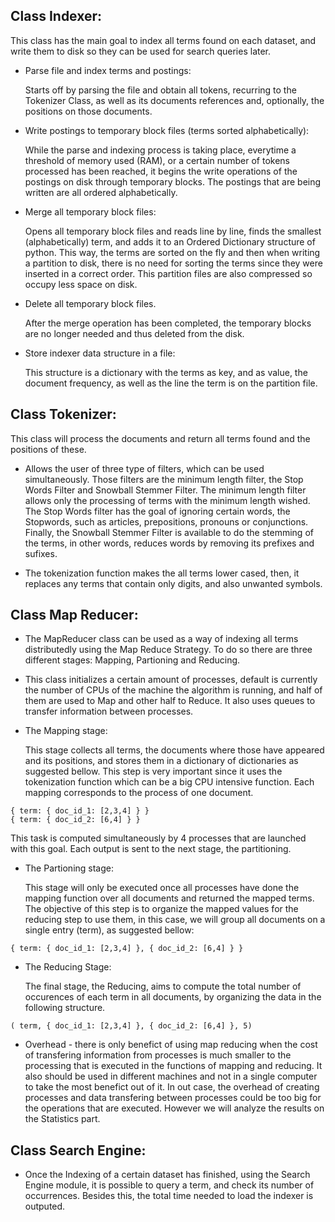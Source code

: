 ## Class Indexer:

This class has the main goal to index all terms found on each dataset, and write them to disk so they can be used for search queries later.

- Parse file and index terms and postings:

    Starts off by parsing the file and obtain all tokens, recurring to the Tokenizer Class, as well as its documents references and, optionally, the positions on those documents. 
    
- Write postings to temporary block files (terms sorted alphabetically):

    While the parse and indexing process is taking place, everytime a threshold of memory used (RAM), or a certain number of tokens processed has been reached, it begins the write operations of the postings on disk through temporary blocks. The postings that are being written are all ordered alphabetically.

- Merge all temporary block files:

    Opens all temporary block files and reads line by line, finds the smallest (alphabetically) term, and adds it to an Ordered Dictionary structure of python. This way, the terms are sorted on the fly and then when writing a partition to disk, there is no need for sorting the terms since they were inserted in a correct order. This partition files are also compressed so occupy less space on disk.

- Delete all temporary block files.

    After the merge operation has been completed, the temporary blocks are no longer needed and thus deleted from the disk.

- Store indexer data structure in a file:

    This structure is a dictionary with the terms as key, and as value, the document frequency, as well as the line the term is on the partition file.


## Class Tokenizer:

This class will process the documents and return all terms found and the positions of these.

- Allows the user of three type of filters, which can be used simultaneously. Those filters are the minimum length filter, the Stop Words Filter and Snowball Stemmer Filter. The minimum length filter allows only the processing of terms with the minimum length wished. The Stop Words filter has the goal of ignoring certain words, the Stopwords, such as articles, prepositions, pronouns or conjunctions. Finally, the Snowball Stemmer Filter is available to do the stemming of the terms, in other words, reduces words by removing its prefixes and sufixes.

        
- The tokenization function makes the all terms lower cased, then, it replaces any terms that contain only digits, and also unwanted symbols.

## Class Map Reducer:

- The MapReducer class can be used as a way of indexing all terms distributedly using the Map Reduce Strategy. To do so there are three different stages: Mapping, Partioning and Reducing.

- This class initializes a certain amount of processes, default is currently the number of CPUs of the machine the algorithm is running, and half of them are used to Map and other half to Reduce. It also uses queues to transfer information between processes.

- The Mapping stage:

    This stage collects all terms, the documents where those have appeared and its positions, and stores them in a dictionary of dictionaries as suggested bellow. This step is very important since it uses the tokenization function which can be a big CPU intensive function. Each mapping corresponds to the process of one document.

```
{ term: { doc_id_1: [2,3,4] } }
{ term: { doc_id_2: [6,4] } }
```

This task is computed simultaneously by 4 processes that are launched with this goal. Each output is sent to the next stage, the partitioning.

- The Partioning stage:
    
    This stage will only be executed once all processes have done the mapping function over all documents and returned the mapped terms. The objective of this step is to organize the mapped values for the reducing step to use them, in this case, we will group all documents on a single entry (term), as suggested bellow:

```
{ term: { doc_id_1: [2,3,4] }, { doc_id_2: [6,4] } }
```

- The Reducing Stage:

    The final stage, the Reducing, aims to compute the total number of occurences of each term in all documents, by  organizing the data in the following structure.

```
( term, { doc_id_1: [2,3,4] }, { doc_id_2: [6,4] }, 5)
```

- Overhead - there is only benefict of using map reducing when the cost of transfering information from processes is much smaller to the processing that is executed in the functions of mapping and reducing. It also should be used in different machines and not in a single computer to take the most benefict out of it. In out case, the overhead of creating processes and data transfering between processes could be too big for the operations that are executed. However we will analyze the results on the Statistics part.


## Class Search Engine:

- Once the Indexing of a certain dataset has finished, using the Search Engine module, it is possible to query a term, and check its number of occurrences. Besides this, the total time needed to load the indexer is outputed.
